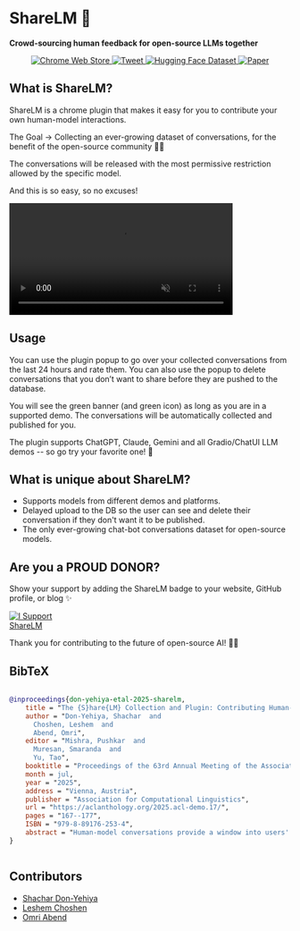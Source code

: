 # ShareLM 💬

**Crowd-sourcing human feedback for open-source LLMs together**

<p align="center">
  <a href="https://chromewebstore.google.com/detail/sharelm-share-your-chat-c/nldoebkdaiidhceaphmipeclmlcbljmh">
    <img src="https://img.icons8.com/fluency/48/chrome-web-store.png" alt="Chrome Web Store" />
  </a>
  <a href="https://twitter.com/Shachar_Don/status/1742525011271753994">
    <img src="https://img.icons8.com/ios-glyphs/30/000000/twitterx--v2.png" alt="Tweet" />
  </a>
  <a href="https://huggingface.co/datasets/shachardon/ShareLM">
    <img src="https://img.shields.io/badge/🤗-Dataset-yellow.svg" alt="Hugging Face Dataset" />
  </a>
  <a href="https://aclanthology.org/2025.acl-demo.17/">
    <img src="https://img.shields.io/badge/📖-Paper-blue.svg" alt="Paper" />
  </a>
</p>

## What is ShareLM?

ShareLM is a chrome plugin that makes it easy for you to contribute your own human-model interactions.

The Goal -> Collecting an ever-growing dataset of conversations, for the benefit of the open-source community 💬🥳

The conversations will be released with the most permissive restriction allowed by the specific model.

And this is so easy, so no excuses!  

<video src="https://github.com/invi-bhagyesh/ReaderX.git/assets/video.mp4" autoplay loop muted playsinline width="400"></video>

## Usage

You can use the plugin popup to go over your collected conversations from the last 24 hours and rate them. You can also use the popup to delete conversations that you don’t want to share before they are pushed to the database.

You will see the green banner (and green icon) as long as you are in a supported demo. The conversations will be automatically collected and published for you.

The plugin supports ChatGPT, Claude, Gemini and all Gradio/ChatUI LLM demos -- so go try your favorite one! 🤗

## What is unique about ShareLM?

- Supports models from different demos and platforms.
- Delayed upload to the DB so the user can see and delete their conversation if they don't want it to be published.
- The only ever-growing chat-bot conversations dataset for open-source models.

## Are you a PROUD DONOR?

Show your support by adding the ShareLM badge to your website, GitHub profile, or blog ✨

<a href="https://sharelm.github.io/" target="_blank">
  <img src="https://sharelm.github.io/static/images/Picture1.png"
       alt="I Support ShareLM" style="max-width: 120px; height: auto;" />
</a>

Thank you for contributing to the future of open-source AI! 💬🤖

## BibTeX

<div style="overflow-x: auto; white-space: nowrap;">

```bibtex
@inproceedings{don-yehiya-etal-2025-sharelm,
    title = "The {S}hare{LM} Collection and Plugin: Contributing Human-Model Chats for the Benefit of the Community",
    author = "Don-Yehiya, Shachar  and
      Choshen, Leshem  and
      Abend, Omri",
    editor = "Mishra, Pushkar  and
      Muresan, Smaranda  and
      Yu, Tao",
    booktitle = "Proceedings of the 63rd Annual Meeting of the Association for Computational Linguistics (Volume 3: System Demonstrations)",
    month = jul,
    year = "2025",
    address = "Vienna, Austria",
    publisher = "Association for Computational Linguistics",
    url = "https://aclanthology.org/2025.acl-demo.17/",
    pages = "167--177",
    ISBN = "979-8-89176-253-4",
    abstract = "Human-model conversations provide a window into users' real-world scenarios, behavior, and needs, and thus are a valuable resource for model development and research. While for-profit companies collect user data through the APIs of their models, using it internally to improve their own models, the open source and research community lags behind.We introduce the ShareLM collection, a unified set of human conversations with large language models, and its accompanying plugin, a Web extension for voluntarily contributing user-model conversations. Where few platforms share their chats, the ShareLM plugin adds this functionality, thus, allowing users to share conversations from most platforms. The plugin allows the user to rate their conversations, both at the conversation and the response levels, and delete conversations they prefer to keep private before they ever leave the user's local storage."
}
```

</div>

## Contributors

- [Shachar Don-Yehiya](https://shachardon.github.io/)
- [Leshem Choshen](https://ktilana.wixsite.com/leshem-choshen)
- [Omri Abend](https://www.cs.huji.ac.il/~oabend/)
